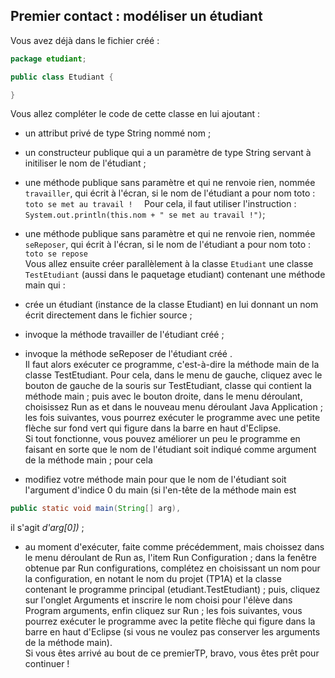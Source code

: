 ## Premier contact : modéliser un étudiant
Vous avez déjà dans le fichier créé :
```java
package etudiant; 

public class Etudiant {

}
```
Vous allez compléter le code de cette classe en lui ajoutant :   
* un attribut privé de type String nommé nom ;
* un constructeur publique qui a un paramètre de type String servant à initiliser le nom de l'étudiant ;
* une méthode publique sans paramètre et qui ne renvoie rien, nommée `travailler`, qui écrit à l'écran, si le nom de l'étudiant a pour nom toto :
    ```toto se met au travail !  ``` 
Pour cela, il faut utiliser l'instruction : ```System.out.println(this.nom + " se met au travail !")```;
* une méthode publique sans paramètre et qui ne renvoie rien, nommée `seReposer`, qui écrit à l'écran, si le nom de l'étudiant a pour nom toto :
    ```toto se repose```   
Vous allez ensuite créer parallèlement à la classe `Etudiant` une classe `TestEtudiant` (aussi dans le paquetage etudiant) contenant une méthode main qui :
* crée un étudiant (instance de la classe Etudiant) en lui donnant un nom écrit directement dans le fichier source ;
* invoque la méthode travailler de l'étudiant créé ;
* invoque la méthode seReposer de l'étudiant créé .   
Il faut alors exécuter ce programme, c'est-à-dire la méthode main de la classe TestEtudiant. Pour cela, dans le menu de gauche, cliquez avec le bouton de gauche de la souris sur TestEtudiant, classe qui contient la méthode main ; puis avec le bouton droite, dans le menu déroulant, choisissez Run as et dans le nouveau menu déroulant Java Application ; les fois suivantes, vous pourrez exécuter le programme avec une petite flèche sur fond vert qui figure dans la barre en haut d'Eclipse.    
Si tout fonctionne, vous pouvez améliorer un peu le programme en faisant en sorte que le nom de l'étudiant soit indiqué comme argument de la méthode main ; pour cela

* modifiez votre méthode main pour que le nom de l'étudiant soit l'argument d'indice 0 du main (si l'en-tête de la méthode main est
```java
public static void main(String[] arg),
```
il s'agit *d'arg[0])* ;
* au moment d'exécuter, faite comme précédemment, mais choissez dans le menu déroulant de Run as, l'item Run Configuration ; dans la fenêtre obtenue par Run configurations, complétez en choisissant un nom pour la configuration, en notant le nom du projet (TP1A) et la classe contenant le programme principal (etudiant.TestEtudiant) ; puis, cliquez sur l'onglet Arguments et inscrire le nom choisi pour l'élève dans Program arguments, enfin cliquez sur Run ; les fois suivantes, vous pourrez exécuter le programme avec la petite flèche qui figure dans la barre en haut d'Eclipse (si vous ne voulez pas conserver les arguments de la méthode main).   
Si vous êtes arrivé au bout de ce premierTP, bravo, vous êtes prêt pour continuer !
